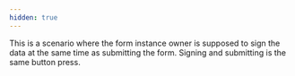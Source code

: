 ```yaml
---
hidden: true
---
```


This is a scenario where the form instance owner is supposed to sign the data at the same time as submitting the form. Signing and submitting is the same button press.